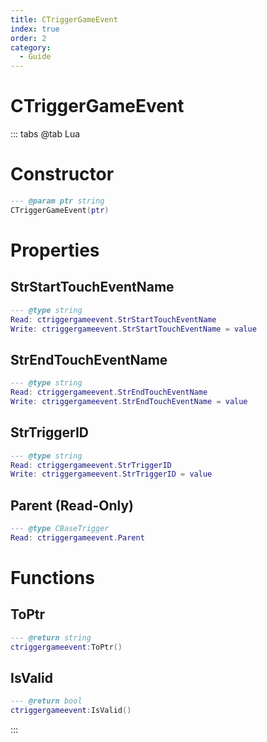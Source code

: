 ```yaml
---
title: CTriggerGameEvent
index: true
order: 2
category:
  - Guide
---
```


# CTriggerGameEvent

::: tabs
@tab Lua
# Constructor
```lua
--- @param ptr string
CTriggerGameEvent(ptr)
```
# Properties
## StrStartTouchEventName 
```lua
--- @type string
Read: ctriggergameevent.StrStartTouchEventName
Write: ctriggergameevent.StrStartTouchEventName = value
```
## StrEndTouchEventName 
```lua
--- @type string
Read: ctriggergameevent.StrEndTouchEventName
Write: ctriggergameevent.StrEndTouchEventName = value
```
## StrTriggerID 
```lua
--- @type string
Read: ctriggergameevent.StrTriggerID
Write: ctriggergameevent.StrTriggerID = value
```
## Parent (Read-Only)
```lua
--- @type CBaseTrigger
Read: ctriggergameevent.Parent
```
# Functions
## ToPtr
```lua
--- @return string
ctriggergameevent:ToPtr()
```
## IsValid
```lua
--- @return bool
ctriggergameevent:IsValid()
```

:::